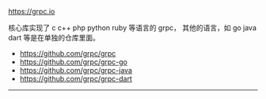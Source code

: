 https://grpc.io

核心库实现了 c c++ php python ruby 等语言的 grpc，
其他的语言，如 go java dart 等是在单独的仓库里面。

* https://github.com/grpc/grpc
* https://github.com/grpc/grpc-go
* https://github.com/grpc/grpc-java
* https://github.com/grpc/grpc-dart

---

